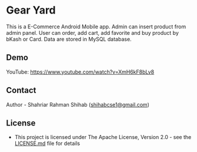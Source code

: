 # Gear Yard
This is a E-Commerce Android Mobile app. Admin can insert product from admin panel. User can order, add cart, add favorite and buy product by bKash or Card. Data are stored in MySQL database.


## Demo

YouTube: https://www.youtube.com/watch?v=XmH6kF8bLv8


## Contact

Author - Shahriar Rahman Shihab ([shihabcse1@gmail.com](mailto:shihabcse1@gmail.com))


## License

* This project is licensed under The Apache License, Version 2.0 - see the [LICENSE.md](/LICENSE) file for details
